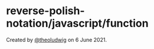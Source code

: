 # reverse-polish-notation/javascript/function

Created by [@theoludwig](https://github.com/theoludwig) on 6 June 2021.
